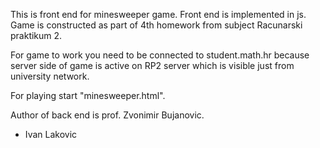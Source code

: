 This is front end for minesweeper game. Front end is implemented in js.
Game is constructed as part of 4th homework from subject Racunarski praktikum 2.


For game to work you need to be connected to student.math.hr because server side of 
game is active on RP2 server which is visible just from university network.

For playing start "minesweeper.html".



Author of back end is prof. Zvonimir Bujanovic. 

* Ivan Lakovic